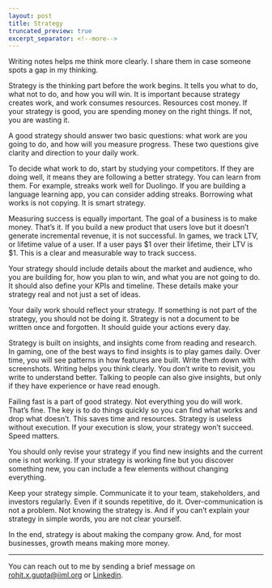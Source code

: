 ```yaml
---
layout: post
title: Strategy
truncated_preview: true
excerpt_separator: <!--more-->
---
```

<div class="message">
Writing notes helps me think more clearly. I share them in case someone spots a gap in my thinking.
</div>

Strategy is the thinking part before the work begins. It tells you what to do, what not to do, and how you will win. It is important because strategy creates work, and work consumes resources. Resources cost money. If your strategy is good, you are spending money on the right things. If not, you are wasting it.

A good strategy should answer two basic questions: what work are you going to do, and how will you measure progress. These two questions give clarity and direction to your daily work.

<!--more-->
To decide what work to do, start by studying your competitors. If they are doing well, it means they are following a better strategy. You can learn from them. For example, streaks work well for Duolingo. If you are building a language learning app, you can consider adding streaks. Borrowing what works is not copying. It is smart strategy.

Measuring success is equally important. The goal of a business is to make money. That’s it. If you build a new product that users love but it doesn’t generate incremental revenue, it is not successful. In games, we track LTV, or lifetime value of a user. If a user pays $1 over their lifetime, their LTV is $1. This is a clear and measurable way to track success.

Your strategy should include details about the market and audience, who you are building for, how you plan to win, and what you are not going to do. It should also define your KPIs and timeline. These details make your strategy real and not just a set of ideas.

Your daily work should reflect your strategy. If something is not part of the strategy, you should not be doing it. Strategy is not a document to be written once and forgotten. It should guide your actions every day.

Strategy is built on insights, and insights come from reading and research. In gaming, one of the best ways to find insights is to play games daily. Over time, you will see patterns in how features are built. Write them down with screenshots. Writing helps you think clearly. You don’t write to revisit, you write to understand better. Talking to people can also give insights, but only if they have experience or have read enough.

Failing fast is a part of good strategy. Not everything you do will work. That’s fine. The key is to do things quickly so you can find what works and drop what doesn’t. This saves time and resources. Strategy is useless without execution. If your execution is slow, your strategy won’t succeed. Speed matters.

You should only revise your strategy if you find new insights and the current one is not working. If your strategy is working fine but you discover something new, you can include a few elements without changing everything.

Keep your strategy simple. Communicate it to your team, stakeholders, and investors regularly. Even if it sounds repetitive, do it. Over-communication is not a problem. Not knowing the strategy is. And if you can’t explain your strategy in simple words, you are not clear yourself.

In the end, strategy is about making the company grow. And, for most businesses, growth means making more money.

-----
<p> You can reach out to me by sending a brief message on <a href="rohit.x.gupta@iiml.org">rohit.x.gupta@iiml.org</a> or <a href="https://www.linkedin.com/in/rohitgupta61"> Linkedin</a>. 